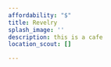 ```yaml
---
affordability: "$"
title: Revelry
splash_image: ''
description: this is a cafe
location_scout: []

---
```

